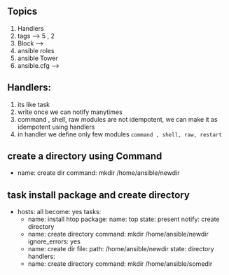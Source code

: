## Topics 
   1. Handlers  
   2. tags --> 5 , 2
   3. Block  --> 
   4. ansible roles 
   5. ansible Tower 
   6. ansible.cfg  -->   

## Handlers: 
   1. its like task 
   2. write once we can notify manytimes 
   3. command , shell, raw modules are not idempotent, we can make it as idempotent using handlers 
   4. in handler we define only few modules ```command , shell, raw, restart``` 
## create a directory using Command 
- name: create dir 
  command: mkdir /home/ansible/newdir 


## task install package and create directory 
- hosts: all 
  become: yes 
  tasks: 
  - name: install htop 
    package: 
      name: top 
      state: present 
    notify: create directory 
  - name: create directory
    command: mkdir /home/ansible/newdir  
    ignore_errors: yes
  - name: create dir 
    file: 
      path: /home/ansible/newdir
      state: directory 
   handlers: 
   - name: create directory 
     command: mkdir /home/ansible/somedir   





